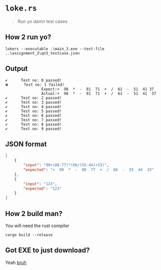 # `loke.rs`
> Run yo damn test cases

## How 2 run yo?
```
lokers --executable .\main_3.exe --test-file ..\assignment_2\qn3_testcase.json
```


## Output
```
✔️      Test no: 0 passed!
❌       Test no: 1 failed!
                Expect:+  98  *  -  81  71  +  /  61  -  51  41 37
                Actual:+  98  *  -  81  71  +  /  61  -  51  41  37
✔️      Test no: 2 passed!
✔️      Test no: 3 passed!
✔️      Test no: 4 passed!
✔️      Test no: 5 passed!
✔️      Test no: 6 passed!
✔️      Test no: 7 passed!
✔️      Test no: 8 passed!
✔️      Test no: 9 passed!
```

## JSON format
```json
[
    {
        "input": "99+(88-77)*(66/(55-44)+33)", 
        "expected": "+  99  *  -  88  77  +  /  66  -  55  44  33"
    },
    {
        "input": "123", 
        "expected": "123"
    }
]
```

## How 2 build man?
You will need the rust compiler
```
cargo build --release
```

## Got EXE to just download?
Yeah [bruh](https://github.com/BudiNverse/loke.rs/releases/tag/0.1.0)